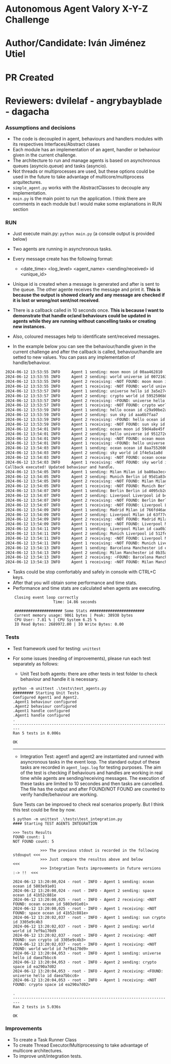 # Autonomous Agent Valory X-Y-Z Challenge

# Author/Candidate: Iván Jiménez Utiel
# PR Created 
# Reviewers: dvilelaf - angrybayblade - dagacha


### Assumptions and decisions

- The code is decoupled in agent, behaviours and handlers modules with its respectives Interfaces/Abstract clases
- Each module has an implementation of an agent, handler or behaviour given in the current challenge.
- The architecture to run and manage agents is based on asynchronous queues (asyncio.queue) and tasks (asyncio).
- Not threads or multiprocesses are used, but these options could be used in the future to take advantage of multicore/multiprocess arquitectures. 
- `simple_agent.py` works with the AbstractClasses to decouple any implementation. 
- `main.py` is the main point to run the application. I think there are comments in each module but I would make some explanations in RUN section

### RUN

* Just execute main.py: `python main.py` (a console output is provided below)
* Two agents are running in asynchronous tasks.

* Every message create has the following format:
    - <date_time> <log_level> <agent_name> <sending/received> <message> id <unique_id>
* Unique id is created when a message is generated and after is sent to the queue. The other agente receives the 
message and print it. **This is because the output is showed clearly and any message are checked if it is lost or wrong/not sent/not received**.

* There is a callback called in 10 seconds once. **This is because I want to demonstrate that handle or/and 
behaviours could be updated in agents while they are running without cancelling tasks or creating new instances.**

* Also, coloured messages help to identificate sent/received messages.

* In the example below you can see the behaviour/handle given in the current challenge and after the callback is called, behaviour/handle are setted to new values. You can pass any implementation of handle/behaviour.

```bash
2024-06-12 13:53:55 INFO     Agent 1 sending: moon moon id 00aa462810
2024-06-12 13:53:55 INFO     Agent 2 sending: world universe id 0072163de4
2024-06-12 13:53:55 INFO     Agent 2 receiving: <NOT FOUND: moon moon id 00aa462810>
2024-06-12 13:53:55 INFO     Agent 1 receiving: <NOT FOUND: world universe id 0072163de4>
2024-06-12 13:53:57 INFO     Agent 1 sending: universe hello id 3a5e274621
2024-06-12 13:53:57 INFO     Agent 2 sending: crypto world id 5952506b86
2024-06-12 13:53:57 INFO     Agent 2 receiving: <FOUND: universe hello id 3a5e274621>
2024-06-12 13:53:57 INFO     Agent 1 receiving: <NOT FOUND: crypto world id 5952506b86>
2024-06-12 13:53:59 INFO     Agent 1 sending: hello ocean id c29a90be2a
2024-06-12 13:53:59 INFO     Agent 2 sending: sun sky id aaa6b7faa7
2024-06-12 13:53:59 INFO     Agent 2 receiving: <FOUND: hello ocean id c29a90be2a>
2024-06-12 13:53:59 INFO     Agent 1 receiving: <NOT FOUND: sun sky id aaa6b7faa7>
2024-06-12 13:54:01 INFO     Agent 1 sending: ocean moon id 59d4a8e45f
2024-06-12 13:54:01 INFO     Agent 2 sending: hello universe id 951272e499
2024-06-12 13:54:01 INFO     Agent 2 receiving: <NOT FOUND: ocean moon id 59d4a8e45f>
2024-06-12 13:54:01 INFO     Agent 1 receiving: <FOUND: hello universe id 951272e499>
2024-06-12 13:54:03 INFO     Agent 1 sending: ocean ocean id 8aa7552600
2024-06-12 13:54:03 INFO     Agent 2 sending: sky world id 1f4e5a1a8d
2024-06-12 13:54:03 INFO     Agent 2 receiving: <NOT FOUND: ocean ocean id 8aa7552600>
2024-06-12 13:54:03 INFO     Agent 1 receiving: <NOT FOUND: sky world id 1f4e5a1a8d>
Callback executed! Updated behaviour and handle.
2024-06-12 13:54:05 INFO     Agent 1 sending: Milan Milan id ba80aa3ec4
2024-06-12 13:54:05 INFO     Agent 2 sending: Munich Berlin id 95d1a83c28
2024-06-12 13:54:05 INFO     Agent 2 receiving: <NOT FOUND: Milan Milan id ba80aa3ec4>
2024-06-12 13:54:05 INFO     Agent 1 receiving: <NOT FOUND: Munich Berlin id 95d1a83c28>
2024-06-12 13:54:07 INFO     Agent 1 sending: Berlin Berlin id 4095cb2d62
2024-06-12 13:54:07 INFO     Agent 2 sending: Liverpool Liverpool id b45e4d34d9
2024-06-12 13:54:07 INFO     Agent 2 receiving: <NOT FOUND: Berlin Berlin id 4095cb2d62>
2024-06-12 13:54:07 INFO     Agent 1 receiving: <NOT FOUND: Liverpool Liverpool id b45e4d34d9>
2024-06-12 13:54:09 INFO     Agent 1 sending: Madrid Milan id 766fd46ad0
2024-06-12 13:54:09 INFO     Agent 2 sending: Liverpool Milan id 63f77c7070
2024-06-12 13:54:09 INFO     Agent 2 receiving: <NOT FOUND: Madrid Milan id 766fd46ad0>
2024-06-12 13:54:09 INFO     Agent 1 receiving: <NOT FOUND: Liverpool Milan id 63f77c7070>
2024-06-12 13:54:11 INFO     Agent 1 sending: Liverpool Milan id caa0b3ee84
2024-06-12 13:54:11 INFO     Agent 2 sending: Munich Liverpool id 512fe07f39
2024-06-12 13:54:11 INFO     Agent 2 receiving: <NOT FOUND: Liverpool Milan id caa0b3ee84>
2024-06-12 13:54:11 INFO     Agent 1 receiving: <NOT FOUND: Munich Liverpool id 512fe07f39>
2024-06-12 13:54:13 INFO     Agent 1 sending: Barcelona Manchester id e0966ba1b3
2024-06-12 13:54:13 INFO     Agent 2 sending: Milan Manchester id 0b35a2e64d
2024-06-12 13:54:13 INFO     Agent 2 receiving: <FOUND: Barcelona Manchester id e0966ba1b3>
2024-06-12 13:54:13 INFO     Agent 1 receiving: <NOT FOUND: Milan Manchester id 0b35a2e64d>
```

* Tasks could be stop comfortably and safely in console with CTRL+C keys.
* After that you will obtain some performance and time stats.
* Performance and time stats are calculated when agents are executing. 
```
    Closing event loop correctly
                     Time: 14.86 seconds

    ##################### Some Stats ########################
    Current memory usage: 9861 bytes | Peak: 38938 bytes
    CPU User: 7.81 % | CPU System 6.25 %
    IO Read Bytes: 2689972.00 | IO Write Bytes: 0.00
```
 

### Tests

- Test framework used for testing: `unittest`
- For some issues (needing of improvements), please run each test separately as follows:
    
    * Unit Test both agents: there are other tests in test folder to check behaviour and handle it is necessary. 
    ```
    python -m unittest .\tests\test_agents.py                
    ######### Starting Unit Tests
    Configured Agent1 and Agent2.
    .Agent1 behaviour configured
    .Agent2 behaviour configured
    .Agent1 handle configured
    .Agent1 handle configured
    .
    ----------------------------------------------------------------------
    Ran 5 tests in 0.006s

    OK
    ```
    ---
    
    * Integration Test: agent1 and agent2 are instantiated and runned with asyncronous tasks in the event loop. 
    The standard output of these tasks are recorded in `agent_logs.log` for testing purposes. The aim of the test is checking if behaviours and handles are working in real time while agents are sending/receiving messages. The execution of these tasks are limited to 10 secondes and then tasks are cancelled. The file has the output and after FOUND/NOT FOUND are counted to verify handle/behaviour are working.

    Sure Tests can be improved to check real scenarios properly. But I think this test could be fine by now. 
    ```
    $ python -m unittest .\tests\test_integration.py         
    #### Starting TEST AGENTS INTEGRATION

    >>> Tests Results
    FOUND count: 1
    NOT FOUND count: 5

                >>> The previous stdout is recorded in the following stdouput <<<
                >>> Just compare the resultos above and below                 <<<
                >>> Integration Tests improvements in future versions :-> !!  <<<

    2024-06-12 13:20:00,024 - root - INFO - Agent 1 sending: ocean ocean id 5803e91e01
    2024-06-12 13:20:00,024 - root - INFO - Agent 2 sending: space ocean id 41b52c881e
    2024-06-12 13:20:00,025 - root - INFO - Agent 2 receiving: <NOT FOUND: ocean ocean id 5803e91e01>
    2024-06-12 13:20:00,025 - root - INFO - Agent 1 receiving: <NOT FOUND: space ocean id 41b52c881e>
    2024-06-12 13:20:02,037 - root - INFO - Agent 1 sending: sun crypto id 3305e9c4b3
    2024-06-12 13:20:02,037 - root - INFO - Agent 2 sending: world world id 7ef9a170d9
    2024-06-12 13:20:02,037 - root - INFO - Agent 2 receiving: <NOT FOUND: sun crypto id 3305e9c4b3>
    2024-06-12 13:20:02,037 - root - INFO - Agent 1 receiving: <NOT FOUND: world world id 7ef9a170d9>
    2024-06-12 13:20:04,053 - root - INFO - Agent 1 sending: universe hello id daea7bbcc6
    2024-06-12 13:20:04,053 - root - INFO - Agent 2 sending: crypto space id ea290a7d02
    2024-06-12 13:20:04,053 - root - INFO - Agent 2 receiving: <FOUND: universe hello id daea7bbcc6>
    2024-06-12 13:20:04,053 - root - INFO - Agent 1 receiving: <NOT FOUND: crypto space id ea290a7d02>

    .
    ----------------------------------------------------------------------
    Ran 2 tests in 5.036s

    OK
    ```

### Improvements

- To create a Task Runner Class
- To create Thread Executor/Multiprocessing to take advantage of multicore architectures.
- To improve unit/integration tests. 